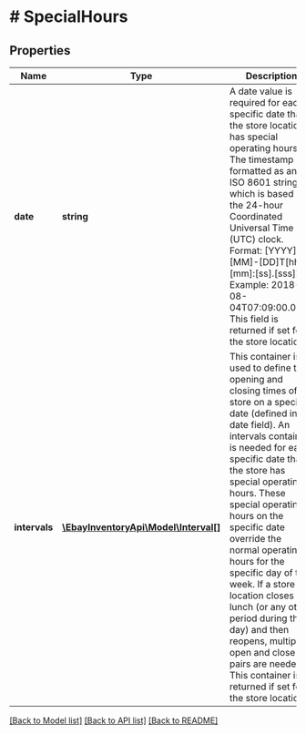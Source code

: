 # # SpecialHours

## Properties

Name | Type | Description | Notes
------------ | ------------- | ------------- | -------------
**date** | **string** | A date value is required for each specific date that the store location has special operating hours. The timestamp is formatted as an ISO 8601 string, which is based on the 24-hour Coordinated Universal Time (UTC) clock. Format: [YYYY]-[MM]-[DD]T[hh]:[mm]:[ss].[sss]Z Example: 2018-08-04T07:09:00.000Z This field is returned if set for the store location. | [optional] 
**intervals** | [**\EbayInventoryApi\Model\Interval[]**](Interval.md) | This container is used to define the opening and closing times of a store on a specific date (defined in the date field). An intervals container is needed for each specific date that the store has special operating hours. These special operating hours on the specific date override the normal operating hours for the specific day of the week. If a store location closes for lunch (or any other period during the day) and then reopens, multiple open and close pairs are needed. This container is returned if set for the store location. | [optional] 

[[Back to Model list]](../../README.md#documentation-for-models) [[Back to API list]](../../README.md#documentation-for-api-endpoints) [[Back to README]](../../README.md)


